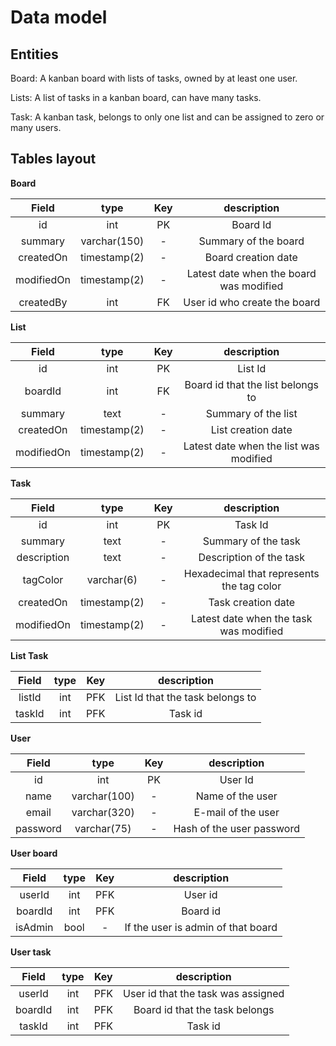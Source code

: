 # Data model

## Entities

Board: A kanban board with lists of tasks, owned by at least one user.

Lists: A list of tasks in a kanban board, can have many tasks.

Task: A kanban task, belongs to only one list and can be assigned to zero or
many users.

## Tables layout

**Board**

|   Field    |     type     | Key |               description               |
| :--------: | :----------: | :-: | :-------------------------------------: |
|     id     |     int      | PK  |                Board Id                 |
|  summary   | varchar(150) |  -  |          Summary of the board           |
| createdOn  | timestamp(2) |  -  |           Board creation date           |
| modifiedOn | timestamp(2) |  -  | Latest date when the board was modified |
| createdBy  |     int      | FK  |      User id who create the board       |

**List**

|   Field    |     type     | Key |              description               |
| :--------: | :----------: | :-: | :------------------------------------: |
|     id     |     int      | PK  |                List Id                 |
|  boardId   |     int      | FK  |   Board id that the list belongs to    |
|  summary   |     text     |  -  |          Summary of the list           |
| createdOn  | timestamp(2) |  -  |           List creation date           |
| modifiedOn | timestamp(2) |  -  | Latest date when the list was modified |

**Task**

|    Field    |     type     | Key |                description                |
| :---------: | :----------: | :-: | :---------------------------------------: |
|     id      |     int      | PK  |                  Task Id                  |
|   summary   |     text     |  -  |            Summary of the task            |
| description |     text     |  -  |          Description of the task          |
|  tagColor   |  varchar(6)  |  -  | Hexadecimal that represents the tag color |
|  createdOn  | timestamp(2) |  -  |            Task creation date             |
| modifiedOn  | timestamp(2) |  -  |  Latest date when the task was modified   |

**List Task**

| Field  | type | Key |           description            |
| :----: | :--: | :-: | :------------------------------: |
| listId | int  | PFK | List Id that the task belongs to |
| taskId | int  | PFK |             Task id              |

**User**

|  Field   |     type     | Key |        description        |
| :------: | :----------: | :-: | :-----------------------: |
|    id    |     int      | PK  |          User Id          |
|   name   | varchar(100) |  -  |     Name of the user      |
|  email   | varchar(320) |  -  |    E-mail of the user     |
| password | varchar(75)  |  -  | Hash of the user password |

**User board**

|  Field  | type | Key |            description             |
| :-----: | :--: | :-: | :--------------------------------: |
| userId  | int  | PFK |              User id               |
| boardId | int  | PFK |              Board id              |
| isAdmin | bool |  -  | If the user is admin of that board |

**User task**

|  Field  | type | Key |            description             |
| :-----: | :--: | :-: | :--------------------------------: |
| userId  | int  | PFK | User id that the task was assigned |
| boardId | int  | PFK |   Board id that the task belongs   |
| taskId  | int  | PFK |              Task id               |
